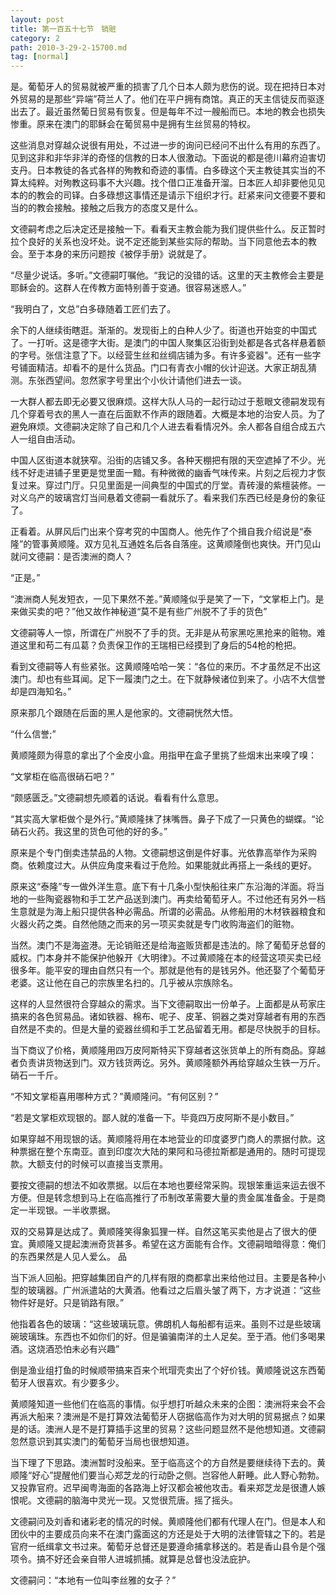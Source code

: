 ```yaml
---
layout: post
title: 第一百五十七节　销赃
category: 2
path: 2010-3-29-2-15700.md
tag: [normal]
---
```


是。葡萄牙人的贸易就被严重的损害了几个日本人颇为悲伤的说。现在把持日本对外贸易的是那些“异端”荷兰人了。他们在平户拥有商馆。真正的天主信徒反而驱逐出去了。最近虽然葡日贸易有恢复。但是每年不过一艘船而已。本地的教会也损失惨重。原来在澳门的耶稣会在葡贸易中是拥有生丝贸易的特权。

这些消息对穿越众说很有用处，不过进一步的询问已经问不出什么有用的东西了。见到这非和非华非洋的奇怪的信教的日本人很激动。下面说的都是德川幕府迫害切支丹。日本教徒的各式各样的殉教和奇迹的事情。白多碌这个天主教徒其实当的不算太纯粹。对殉教这码事不大兴趣。找个借口正准备开溜。日本匠人却非要他见见本的的教会的司铎。白多碌想这事情还是请示下组织才行。赶紧来问文德要不要和当的的教会接触。接触之后我方的态度又是什么。

文德嗣考虑之后决定还是接触一下。看看天主教会能为我们提供些什么。反正暂时拉个良好的关系也没坏处。说不定还能到某些实际的帮助。当下同意他去本的教会。至于本身的来历问题按《被俘手册》说就是了。

“尽量少说话。多听。”文德嗣叮嘱他。“我记的没错的话。这里的天主教修会主要是耶稣会的。这群人在传教方面特别善于变通。很容易迷惑人。”

“我明白了，文总”白多碌随着工匠们去了。

余下的人继续街瞎逛。渐渐的。发现街上的白种人少了。街道也开始变的中国式了。一打听。这是德字大街。是澳门的中国人聚集区沿街到处都是各式各样悬着额的字号。张信注意了下。以经营生丝和丝绸店铺为多。有许多瓷器"。还有一些字号铺面精洁。却看不的是什么货品。门口有青衣小帽的伙计迎送。大家正胡乱猜测。东张西望间。忽然家字号里出个小伙计请他们进去一谈。

一大群人都去即无必要又很麻烦。这样大队人马的一起行动过于惹眼文德嗣发现有几个穿着号衣的黑人一直在后面默不作声的跟随着。大概是本地的治安人员。为了避免麻烦。文德嗣决定除了自己和几个人进去看看情况外。余人都各自组合成五六人一组自由活动。

中国人区街道本就狭窄。沿街的店铺又多。各种天棚把有限的天空遮掉了不少。光线不好走进铺子里更是觉里面一黯。有种微微的幽香气味传来。片刻之后视力才恢复过来。穿过门厅。只见里面是一间典型的中国式的厅堂。青砖漫的紫檀装修。一对义乌产的玻璃宫灯当间悬着文德嗣一看就乐了。看来我们东西已经是身份的象征了。

正看着。从屏风后门出来个穿考究的中国商人。他先作了个揖自我介绍说是“泰隆”的管事黄顺隆。双方见礼互通姓名后各自落座。这黄顺隆倒也爽快。开门见山就问文德嗣：是否澳洲的商人？

“正是。”

“澳洲商人髡发短衣，一见下果然不差。”黄顺隆似乎是笑了一下，“文掌柜上门。是来做买卖的吧？”他又故作神秘道“莫不是有些广州脱不了手的货色”

文德嗣等人一惊，所谓在广州脱不了手的货。无非是从苟家黑吃黑抢来的赃物。难道这里和苟二有瓜葛？负责保卫作的王瑞相已经摸到了身后的54枪的枪把。

看到文德嗣等人有些紧张。这黄顺隆哈哈一笑：“各位的来历。不才虽然足不出这澳门。却也有些耳闻。足下一履澳门之土。在下就静候诸位到来了。小店不大信誉却是四海知名。”

原来那几个跟随在后面的黑人是他家的。文德嗣恍然大悟。

“什么信誉;”

黄顺隆颇为得意的拿出了个金皮小盒。用指甲在盒子里挑了些烟末出来嗅了嗅：

“文掌柜在临高很硝石吧？”

“颇感匮乏。”文德嗣想先顺着的话说。看看有什么意思。

“其实高大掌柜做个是外行。”黄顺隆抹了抹嘴唇。鼻子下成了一只黄色的蝴蝶。“论硝石火药。我这里的货色可他的好的多。”

原来是个专门倒卖违禁品的人物。文德嗣想这倒是件好事。光依靠高举作为采购商。依赖度过大。从供应角度来看过于危险。如果能就此再搭上一条线的更好。

原来这“泰隆”专一做外洋生意。底下有十几条小型快船往来广东沿海的洋面。将当地的一些陶瓷器物和手工艺产品送到澳门。再卖给葡萄牙人。不过他还有另外一档生意就是为海上船只提供各种必需品。所谓的必需品。从修船用的木材铁器粮食和火器火药之类。自然他随之而来的另一项买卖就是专门收购海盗们的赃物。

当然。澳门不是海盗港。无论销赃还是给海盗贩货都是违法的。除了葡萄牙总督的威权。门本身并不能保护他躲开《大明律》。不过黄顺隆在本的经营这项买卖已经很多年。能平安的理由自然只有一个。那就是他有的是钱另外。他还娶了个葡萄牙老婆。这让他在自己的宗族里名扫的。几乎被从宗族除名。

这样的人显然很符合穿越众的需求。当下文德嗣取出一份单子。上面都是从苟家庄搞来的各色贸易品。诸如铁器、棉布、呢子、皮革、铜器之类对穿越者有用的东西自然是不卖的。但是大量的瓷器丝绸和手工艺品留着无用。都是尽快脱手的目标。

当下商议了价格，黄顺隆用四万皮阿斯特买下穿越者这张货单上的所有商品。穿越者负责讲货物送到门。双方钱货两讫。另外。黄顺隆额外再给穿越众生铁一万斤。硝石一千斤。

“不知文掌柜喜用哪种方式？”黄顺隆问。“有何区别？”

“若是文掌柜欢现银的。鄙人就的准备一下。毕竟四万皮阿斯不是小数目。”

如果穿越不用现银的话。黄顺隆将用在本地营业的印度婆罗门商人的票据付款。这种票据在整个东南亚。直到印度次大陆的果阿和马德拉斯都是通用的。随时可提现款。大额支付的时候可以直接当支票用。

要按文德嗣的想法不如收票据。以后在本地也要经常采购。现银笨重运来运去很不方便。但是转念想到马上在临高推行了币制改革需要大量的贵金属准备金。于是商定一半现银。一半收票据。

双的交易算是达成了。黄顺隆笑得象狐狸一样。自然这笔买卖他是占了很大的便宜。黄顺隆又提起澳洲奇货甚多。希望在这方面能有合作。文德嗣暗暗得意：俺们的东西果然是人见人爱么。品

当下派人回船。把穿越集团自产的几样有限的商都拿出来给他过目。主要是各种小型的玻璃器。广州派遣站的大黄酒。他看过之后眉头皱了两下，方才说道：“这些物件好是好。只是销路有限。”

他指着各色的玻璃：“这些玻璃玩意。佛朗机人每船都有运来。虽则不过是些玻璃碗玻璃珠。东西也不如你们的好。但是骗骗南洋的土人足矣。至于酒。他们多喝果酒。这烧酒恐怕未必有兴趣”

倒是渔业组打鱼的时候顺带搞来百来个玳瑁壳卖出了个好价钱。黄顺隆说这东西葡萄牙人很喜欢。有少要多少。

黄顺隆知道一些他们在临高的事情。似乎想打听越众未来的企图：澳洲将来会不会再派大船来？澳洲是不是打算效法葡萄牙人窃据临高作为对大明的贸易据点？如果是的话。澳洲人是不是打算插手这里的贸易？这些问题显然不是他想知道。文德嗣忽然意识到其实澳门的葡萄牙当局也很想知道。

当下理了下思路。澳洲暂时没船来。至于临高这个的方自然是要继续待下去的。黄顺隆“好心”提醒他们要当心郑芝龙的行动卧之侧。岂容他人鼾睡。此人野心勃勃。又投靠官府。迟早闽粤海面的各路海上好汉都会被他攻击。看来郑芝龙是很遭人嫉恨呢。文德嗣的脑海中灵光一现。又觉很荒唐。摇了摇头。

文德嗣问及刘香和诸彩老的情况的时候。黄顺隆他们都有代理人在门。但是本人和团伙中的主要成员向来不在澳门露面这的方还是处于大明的法律管辖之下的。若是官府一纸缉拿文书过来。葡萄牙总督还是要遵命捕拿移送的。若是香山县令是个强项令。搞不好还会亲自带人进城抓捕。就算是总督也没法庇护。

文德嗣问：“本地有一位叫李丝雅的女子？”